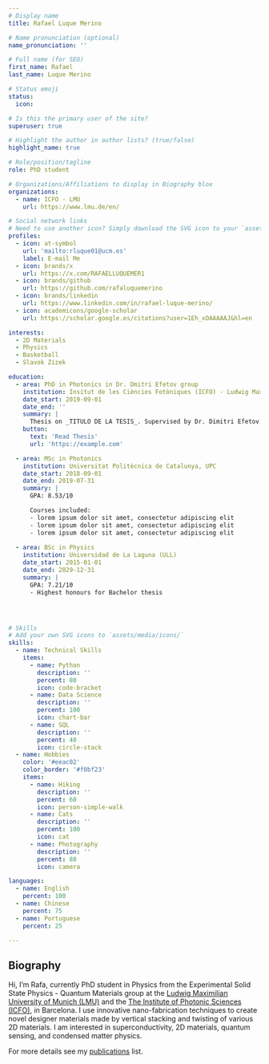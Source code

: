 ```yaml
---
# Display name
title: Rafael Luque Merino

# Name pronunciation (optional)
name_pronunciation: ''

# Full name (for SEO)
first_name: Rafael
last_name: Luque Merino

# Status emoji
status:
  icon: 

# Is this the primary user of the site?
superuser: true

# Highlight the author in author lists? (true/false)
highlight_name: true

# Role/position/tagline
role: PhD student

# Organizations/Affiliations to display in Biography blox
organizations:
  - name: ICFO - LMU
    url: https://www.lmu.de/en/

# Social network links
# Need to use another icon? Simply download the SVG icon to your `assets/media/icons/` folder.
profiles:
  - icon: at-symbol
    url: 'mailto:rluque01@ucm.es'
    label: E-mail Me
  - icon: brands/x
    url: https://x.com/RAFAELLUQUEMER1
  - icon: brands/github
    url: https://github.com/rafaluquemerino
  - icon: brands/linkedin
    url: https://www.linkedin.com/in/rafael-luque-merino/
  - icon: academicons/google-scholar
    url: https://scholar.google.es/citations?user=1Eh_xOAAAAAJ&hl=en

interests:
  - 2D Materials
  - Physics
  - Basketball
  - Slavok Zizek

education:
  - area: PhD in Photonics in Dr. Dmitri Efetov group
    institution: Insitut de les Ciències Fotòniques (ICFO) - Ludwig Maximilian university (LMU)
    date_start: 2019-09-01
    date_end: ''
    summary: |
      Thesis on _TITULO DE LA TESIS_. Supervised by Dr. Dimitri Efetov. Presented papers at X IEEE conferences with the contributions being published in XX Springer journals.
    button:
      text: 'Read Thesis'
      url: 'https://example.com'

  - area: MSc in Photonics
    institution: Universitat Politècnica de Catalunya, UPC
    date_start: 2018-09-01
    date_end: 2019-07-31
    summary: |
      GPA: 8.53/10

      Courses included:
      - lorem ipsum dolor sit amet, consectetur adipiscing elit
      - lorem ipsum dolor sit amet, consectetur adipiscing elit
      - lorem ipsum dolor sit amet, consectetur adipiscing elit
  
  - area: BSc in Physics
    institution: Universidad de La Laguna (ULL)
    date_start: 2015-01-01
    date_end: 2029-12-31
    summary: |
      GPA: 7.21/10
      - Highest honours for Bachelor thesis




# Skills
# Add your own SVG icons to `assets/media/icons/`
skills:
  - name: Technical Skills
    items:
      - name: Python
        description: ''
        percent: 80
        icon: code-bracket
      - name: Data Science
        description: ''
        percent: 100
        icon: chart-bar
      - name: SQL
        description: ''
        percent: 40
        icon: circle-stack
  - name: Hobbies
    color: '#eeac02'
    color_border: '#f0bf23'
    items:
      - name: Hiking
        description: ''
        percent: 60
        icon: person-simple-walk
      - name: Cats
        description: ''
        percent: 100
        icon: cat
      - name: Photography
        description: ''
        percent: 80
        icon: camera

languages:
  - name: English
    percent: 100
  - name: Chinese
    percent: 75
  - name: Portuguese
    percent: 25

---
```


## Biography

Hi, I’m Rafa, currently PhD student in Physics from the Experimental Solid State Physics - Quantum Materials group at the [Ludwig Maximilian University of Munich (LMU)](https://www.quantummatter.physik.lmu.de/) and the [The Institute of Photonic Sciences (ICFO)](https://www.icfo.eu/), in Barcelona. I use innovative nano-fabrication techniques to create novel designer materials made by vertical stacking and twisting of various 2D materials. I am interested in superconductivity, 2D materials, quantum sensing, and condensed matter physics.

For more details see my [publications](https://rafaluquemerino.github.io/#publications) list.
